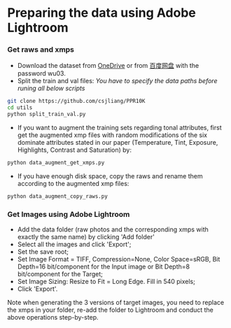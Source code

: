 # Preparing the data using Adobe Lightroom

### Get raws and xmps

- Download the dataset from [OneDrive](https://connectpolyu-my.sharepoint.com/:f:/g/personal/19109963r_connect_polyu_hk/EsDA5M_nN2lIrYTyNwTFZd0BCgyE-r_j2HzNhcMEQPGLlw?e=5NWXux) 
or from [百度网盘](https://pan.baidu.com/s/1hpMO__JIvqWImdL8rznYcw) with the password wu03.
- Split the train and val files: *You have to specify the data paths before runing all below scripts*
```bash
git clone https://github.com/csjliang/PPR10K
cd utils
python split_train_val.py
```
- If you want to augment the training sets regarding tonal attributes, first get the augmented xmp files with random modifications of the six dominate attributes stated in our paper (Temperature, Tint, Exposure, Highlights, Contrast and Saturation) by:
```bash
python data_augment_get_xmps.py
```
- If you have enough disk space, copy the raws and rename them according to the augmented xmp files:
```bash
python data_augment_copy_raws.py
```



### Get Images using Adobe Lightroom

- Add the data folder (raw photos and the corresponding xmps with exactly the same name) by clicking 'Add folder'
- Select all the images and click 'Export';
- Set the save root; 
- Set Image Format = TIFF, Compression=None, Color Space=sRGB, Bit Depth=16 bit/component for the Input image or Bit Depth=8 bit/component for the Target;
- Set Image Sizing: Resize to Fit = Long Edge. Fill in 540 pixels;
- Click 'Export'.

Note when generating the 3 versions of target images, you need to replace the xmps in your folder, re-add the folder to Lightroom and conduct the above operations step-by-step.
 